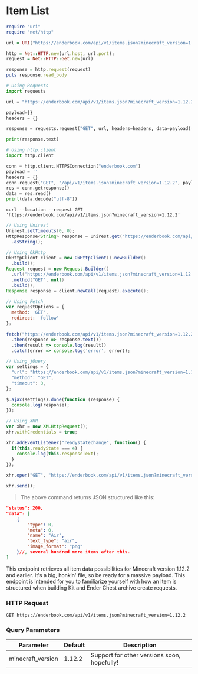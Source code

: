 # Item List

```ruby
require "uri"
require "net/http"

url = URI("https://enderbook.com/api/v1/items.json?minecraft_version=1.12.2")

http = Net::HTTP.new(url.host, url.port);
request = Net::HTTP::Get.new(url)

response = http.request(request)
puts response.read_body
```

```python
# Using Requests
import requests

url = "https://enderbook.com/api/v1/items.json?minecraft_version=1.12.2"

payload={}
headers = {}

response = requests.request("GET", url, headers=headers, data=payload)

print(response.text)

# Using http.client
import http.client

conn = http.client.HTTPSConnection("enderbook.com")
payload = ''
headers = {}
conn.request("GET", "/api/v1/items.json?minecraft_version=1.12.2", payload, headers)
res = conn.getresponse()
data = res.read()
print(data.decode("utf-8"))
```

```shell
curl --location --request GET 'https://enderbook.com/api/v1/items.json?minecraft_version=1.12.2'
```

```java
// Using Unirest
Unirest.setTimeouts(0, 0);
HttpResponse<String> response = Unirest.get("https://enderbook.com/api/v1/items.json?minecraft_version=1.12.2")
  .asString();

// Using OkHttp
OkHttpClient client = new OkHttpClient().newBuilder()
  .build();
Request request = new Request.Builder()
  .url("https://enderbook.com/api/v1/items.json?minecraft_version=1.12.2")
  .method("GET", null)
  .build();
Response response = client.newCall(request).execute();
```

```javascript
// Using Fetch
var requestOptions = {
  method: 'GET',
  redirect: 'follow'
};

fetch("https://enderbook.com/api/v1/items.json?minecraft_version=1.12.2", requestOptions)
  .then(response => response.text())
  .then(result => console.log(result))
  .catch(error => console.log('error', error));

// Using jQuery
var settings = {
  "url": "https://enderbook.com/api/v1/items.json?minecraft_version=1.12.2",
  "method": "GET",
  "timeout": 0,
};

$.ajax(settings).done(function (response) {
  console.log(response);
});

// Using XHR
var xhr = new XMLHttpRequest();
xhr.withCredentials = true;

xhr.addEventListener("readystatechange", function() {
  if(this.readyState === 4) {
    console.log(this.responseText);
  }
});

xhr.open("GET", "https://enderbook.com/api/v1/items.json?minecraft_version=1.12.2");

xhr.send();
```

> The above command returns JSON structured like this:

```json
"status": 200,
"data": [
    {
        "type": 0,
        "meta": 0,
        "name": "Air",
        "text_type": "air",
        "image_format": "png"
    }//, several hundred more items after this.
]
```

This endpoint retrieves all item data possibilities for Minecraft version 1.12.2 and earlier. It's a big, honkin' file, so be ready for a massive payload. This endpoint is intended for you to familiarize yourself with how an Item is structured when building Kit and Ender Chest archive create requests.

### HTTP Request

`GET https://enderbook.com/api/v1/items.json?minecraft_version=1.12.2`

### Query Parameters

Parameter | Default | Description
--------- | ------- | -----------
minecraft_version | 1.12.2 | Support for other versions soon, hopefully!
